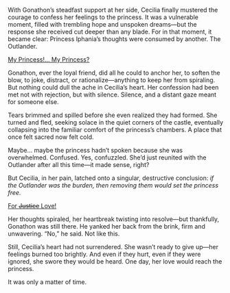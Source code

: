 <!-- title: My Princess... -->

With Gonathon’s steadfast support at her side, Cecilia finally mustered the courage to confess her feelings to the princess. It was a vulnerable moment, filled with trembling hope and unspoken dreams—but the response she received cut deeper than any blade. For in that moment, it became clear: Princess Iphania’s thoughts were consumed by another. The Outlander.

[My Princess!... My Princess?](#embed:https://www.youtube.com/watch?v=Icdii90_vSA&t=5012s)

Gonathon, ever the loyal friend, did all he could to anchor her, to soften the blow, to joke, distract, or rationalize—anything to keep her from spiraling. But nothing could dull the ache in Cecilia’s heart. Her confession had been met not with rejection, but with silence. Silence, and a distant gaze meant for someone else.

Tears brimmed and spilled before she even realized they had formed. She turned and fled, seeking solace in the quiet corners of the castle, eventually collapsing into the familiar comfort of the princess’s chambers. A place that once felt sacred now felt cold.

Maybe... maybe the princess hadn’t spoken because she was overwhelmed. Confused. Yes, confuzzled. She’d just reunited with the Outlander after all this time—it made sense, right?

But Cecilia, in her pain, latched onto a singular, destructive conclusion: _if the Outlander was the burden, then removing them would set the princess free._

[For ~~Justice~~ Love!](#embed:https://www.youtube.com/live/Icdii90_vSA?t=5430s)

Her thoughts spiraled, her heartbreak twisting into resolve—but thankfully, Gonathon was still there. He yanked her back from the brink, firm and unwavering. “No,” he said. Not like this.

Still, Cecilia’s heart had not surrendered. She wasn’t ready to give up—her feelings burned too brightly. And even if they hurt, even if they were ignored, she swore they would be heard. One day, her love would reach the princess.

It was only a matter of time.